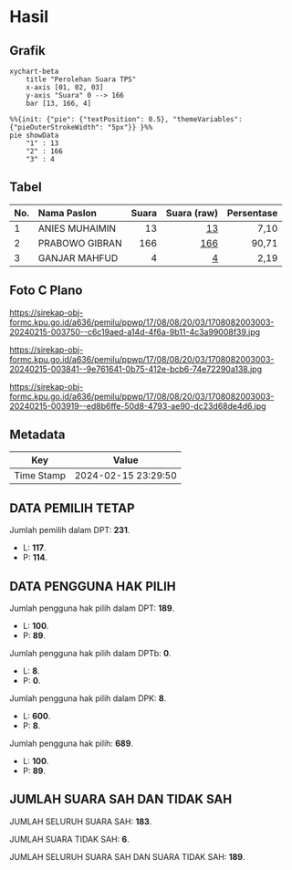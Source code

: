 # Hasil

## Grafik

```mermaid
xychart-beta
    title "Perolehan Suara TPS"
    x-axis [01, 02, 03]
    y-axis "Suara" 0 --> 166
    bar [13, 166, 4]
```

```mermaid
%%{init: {"pie": {"textPosition": 0.5}, "themeVariables": {"pieOuterStrokeWidth": "5px"}} }%%
pie showData
    "1" : 13
    "2" : 166
    "3" : 4
```

## Tabel

| No. | Nama Paslon    | Suara | Suara (raw) | Persentase |
|:--- |:-------------- | -----:| -----------:| ----------:|
| 1   | ANIES MUHAIMIN | 13    | [13][p-1]   | 7,10       |
| 2   | PRABOWO GIBRAN | 166   | [166][p-2]  | 90,71      |
| 3   | GANJAR MAHFUD  | 4     | [4][p-3]    | 2,19       |


[p-1]: https://github.com/gigit-pemilu/pemilu-2024-17-bengkulu/blob/main/pilpres/hitung-suara/sub/17-bengkulu/sub/08-kepahiang/sub/08-muara-kemumu/sub/2003-batu-bandung/sub/003-tps/sub/paslon-1.txt
[p-2]: https://github.com/gigit-pemilu/pemilu-2024-17-bengkulu/blob/main/pilpres/hitung-suara/sub/17-bengkulu/sub/08-kepahiang/sub/08-muara-kemumu/sub/2003-batu-bandung/sub/003-tps/sub/paslon-2.txt
[p-3]: https://github.com/gigit-pemilu/pemilu-2024-17-bengkulu/blob/main/pilpres/hitung-suara/sub/17-bengkulu/sub/08-kepahiang/sub/08-muara-kemumu/sub/2003-batu-bandung/sub/003-tps/sub/paslon-3.txt

## Foto C Plano

https://sirekap-obj-formc.kpu.go.id/a636/pemilu/ppwp/17/08/08/20/03/1708082003003-20240215-003750--c6c19aed-a14d-4f6a-9b11-4c3a99008f39.jpg

https://sirekap-obj-formc.kpu.go.id/a636/pemilu/ppwp/17/08/08/20/03/1708082003003-20240215-003841--9e761641-0b75-412e-bcb6-74e72290a138.jpg

https://sirekap-obj-formc.kpu.go.id/a636/pemilu/ppwp/17/08/08/20/03/1708082003003-20240215-003919--ed8b6ffe-50d8-4793-ae90-dc23d68de4d6.jpg


## Metadata

| Key        | Value               |
| ---------- | ------------------- |
| Time Stamp | 2024-02-15 23:29:50 |


## DATA PEMILIH TETAP

Jumlah pemilih dalam DPT: **231**.
 * L: **117**.
 * P: **114**.

## DATA PENGGUNA HAK PILIH

Jumlah pengguna hak pilih dalam DPT: **189**.
 * L: **100**.
 * P: **89**.

Jumlah pengguna hak pilih dalam DPTb: **0**.
 * L: **8**.
 * P: **0**.

Jumlah pengguna hak pilih dalam DPK: **8**.
 * L: **600**.
 * P: **8**.

Jumlah pengguna hak pilih: **689**.
 * L: **100**.
 * P: **89**.

## JUMLAH SUARA SAH DAN TIDAK SAH

JUMLAH SELURUH SUARA SAH: **183**.

JUMLAH SUARA TIDAK SAH: **6**.

JUMLAH SELURUH SUARA SAH DAN SUARA TIDAK SAH: **189**.


